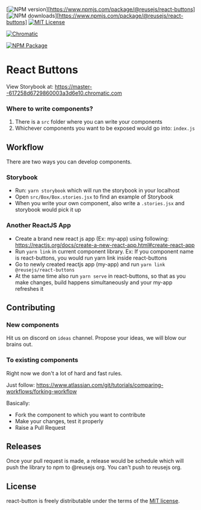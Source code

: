 
[![NPM version][npm-version-image]][https://www.npmjs.com/package/@reusejs/react-buttons]
[![NPM downloads][npm-downloads-image]][https://www.npmjs.com/package/@reusejs/react-buttons]
[![MIT License][license-image]][license-url]

[![Chromatic](https://github.com/reusejs/react-buttons/actions/workflows/chromatic.yml/badge.svg)](https://github.com/reusejs/react-buttons/actions/workflows/chromatic.yml)

[![NPM Package](https://github.com/reusejs/react-buttons/actions/workflows/publish.yml/badge.svg)](https://github.com/reusejs/react-buttons/actions/workflows/publish.yml)

# React Buttons

View Storybook at: https://master--617258d6729860003a3d6e10.chromatic.com

### Where to write components?

1. There is a `src` folder where you can write your components
2. Whichever components you want to be exposed would go into: `index.js`

## Workflow

There are two ways you can develop components.

### Storybook

- Run: `yarn storybook` which will run the storybook in your localhost
- Open `src/Box/Box.stories.jsx` to find an example of Storybook
- When you write your own component, also write a `.stories.jsx` and storybook would pick it up

### Another ReactJS App

- Create a brand new react js app (Ex: my-app) using following: https://reactjs.org/docs/create-a-new-react-app.html#create-react-app
- Run `yarn link` in current component library. Ex: If you component name is react-buttons, you would run yarn link inside react-buttons
- Go to newly created reactjs app (my-app) and run `yarn link @reusejs/react-buttons`
- At the same time also run `yarn serve` in react-buttons, so that as you make changes, build happens simultaneously and your my-app refreshes it

## Contributing

### New components

Hit us on discord on `ideas` channel. Propose your ideas, we will blow our brains out.

### To existing components

Right now we don't a lot of hard and fast rules. 

Just follow: https://www.atlassian.com/git/tutorials/comparing-workflows/forking-workflow

Basically:

- Fork the component to which you want to contribute
- Make your changes, test it properly
- Raise a Pull Request

## Releases

Once your pull request is made, a release would be schedule which will push the library to npm to @reusejs org. You can't push to reusejs org.

 ## License

react-button is freely distributable under the terms of the [MIT license][license-url].

[license-image]: https://img.shields.io/badge/license-MIT-blue.svg?style=flat
[license-url]: LICENSE

[npm-url]: https://npmjs.org/package/react-buttons
[npm-version-image]: https://img.shields.io/npm/v/react-buttons.svg?style=flat

[npm-downloads-image]: https://img.shields.io/npm/dm/react-buttons.svg?style=flat
[npm-downloads-url]: https://npmcharts.com/compare/react-buttons?minimal=true
